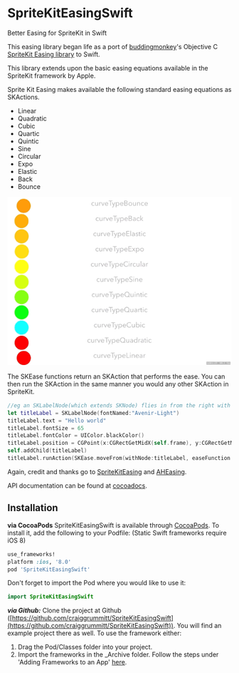 SpriteKitEasingSwift
====================

Better Easing for SpriteKit in Swift

This easing library began life as a port of <a href="https://github.com/buddingmonkey">buddingmonkey</a>'s Objective C <a href="https://github.com/buddingmonkey/SpriteKit-Easing">SpriteKit Easing library</a> to Swift.

This library extends upon the basic easing equations available in the SpriteKit framework by Apple.

Sprite Kit Easing makes available the following standard easing equations as SKActions.
* Linear
* Quadratic
* Cubic
* Quartic
* Quintic
* Sine
* Circular
* Expo
* Elastic
* Back
* Bounce
 
![easing.gif](easing.gif)
 
The SKEase functions return an SKAction that performs the ease. You can then run the SKAction in the same manner you would any other SKAction in SpriteKit.

```Swift
//eg an SKLabelNode(which extends SKNode) flies in from the right with an elastic tween:
let titleLabel = SKLabelNode(fontNamed:"Avenir-Light")
titleLabel.text = "Hello world"
titleLabel.fontSize = 65
titleLabel.fontColor = UIColor.blackColor()
titleLabel.position = CGPoint(x:CGRectGetMidX(self.frame), y:CGRectGetMidY(self.frame))
self.addChild(titleLabel)
titleLabel.runAction(SKEase.moveFrom(withNode:titleLabel, easeFunction: .CurveTypeElastic, easeType: .EaseTypeOut, time: 1.5, fromVector: CGVectorMake(frame.width+titleLabel.frame.width/2, titleLabel.position.y)))
```

Again, credit and thanks go to <a href="https://github.com/buddingmonkey/SpriteKit-Easing">SpriteKitEasing</a> and <a href="https://github.com/warrenm/AHEasing">AHEasing</a>.

API documentation can be found at [cocoadocs](http://cocoadocs.org/docsets/SpriteKitEasingSwift/).

## Installation

**via CocoaPods**
SpriteKitEasingSwift is available through [CocoaPods](https://cocoapods.org/pods/SpriteKitEasingSwift). To install
it, add the following to your Podfile: (Static Swift frameworks require iOS 8)

```ruby
use_frameworks!
platform :ios, '8.0'
pod 'SpriteKitEasingSwift'
```

Don't forget to import the Pod where you would like to use it:

```Swift
import SpriteKitEasingSwift
```

***via Github:***
Clone the project at Github ([https://github.com/craiggrummitt/SpriteKitEasingSwift](https://github.com/craiggrummitt/SpriteKitEasingSwift)). You will find an example project there as well. To use the framework either:

1. Drag the Pod/Classes folder into your project.
2. Import the frameworks in the _Archive folder. Follow the steps under 'Adding Frameworks to an App' [here](https://kodmunki.wordpress.com/2015/09/22/ios-9-universal-cocoa-touch-frameworks/comment-page-1/#comment-201).
